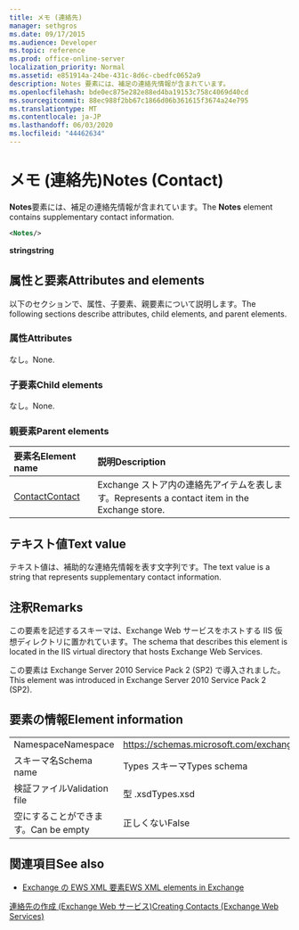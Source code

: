 ```yaml
---
title: メモ (連絡先)
manager: sethgros
ms.date: 09/17/2015
ms.audience: Developer
ms.topic: reference
ms.prod: office-online-server
localization_priority: Normal
ms.assetid: e851914a-24be-431c-8d6c-cbedfc0652a9
description: Notes 要素には、補足の連絡先情報が含まれています。
ms.openlocfilehash: bde0ec875e282e88ed4ba19153c758c4069d40cd
ms.sourcegitcommit: 88ec988f2bb67c1866d06b361615f3674a24e795
ms.translationtype: MT
ms.contentlocale: ja-JP
ms.lasthandoff: 06/03/2020
ms.locfileid: "44462634"
---
```

# <a name="notes-contact"></a><span data-ttu-id="b899a-103">メモ (連絡先)</span><span class="sxs-lookup"><span data-stu-id="b899a-103">Notes (Contact)</span></span>

<span data-ttu-id="b899a-104">**Notes**要素には、補足の連絡先情報が含まれています。</span><span class="sxs-lookup"><span data-stu-id="b899a-104">The **Notes** element contains supplementary contact information.</span></span> 
  
```XML
<Notes/>
```

 <span data-ttu-id="b899a-105">**string**</span><span class="sxs-lookup"><span data-stu-id="b899a-105">**string**</span></span>
## <a name="attributes-and-elements"></a><span data-ttu-id="b899a-106">属性と要素</span><span class="sxs-lookup"><span data-stu-id="b899a-106">Attributes and elements</span></span>

<span data-ttu-id="b899a-107">以下のセクションで、属性、子要素、親要素について説明します。</span><span class="sxs-lookup"><span data-stu-id="b899a-107">The following sections describe attributes, child elements, and parent elements.</span></span>
  
### <a name="attributes"></a><span data-ttu-id="b899a-108">属性</span><span class="sxs-lookup"><span data-stu-id="b899a-108">Attributes</span></span>

<span data-ttu-id="b899a-109">なし。</span><span class="sxs-lookup"><span data-stu-id="b899a-109">None.</span></span>
  
### <a name="child-elements"></a><span data-ttu-id="b899a-110">子要素</span><span class="sxs-lookup"><span data-stu-id="b899a-110">Child elements</span></span>

<span data-ttu-id="b899a-111">なし。</span><span class="sxs-lookup"><span data-stu-id="b899a-111">None.</span></span>
  
### <a name="parent-elements"></a><span data-ttu-id="b899a-112">親要素</span><span class="sxs-lookup"><span data-stu-id="b899a-112">Parent elements</span></span>

|<span data-ttu-id="b899a-113">**要素名**</span><span class="sxs-lookup"><span data-stu-id="b899a-113">**Element name**</span></span>|<span data-ttu-id="b899a-114">**説明**</span><span class="sxs-lookup"><span data-stu-id="b899a-114">**Description**</span></span>|
|:-----|:-----|
|[<span data-ttu-id="b899a-115">Contact</span><span class="sxs-lookup"><span data-stu-id="b899a-115">Contact</span></span>](contact.md) <br/> |<span data-ttu-id="b899a-116">Exchange ストア内の連絡先アイテムを表します。</span><span class="sxs-lookup"><span data-stu-id="b899a-116">Represents a contact item in the Exchange store.</span></span>  <br/> |
   
## <a name="text-value"></a><span data-ttu-id="b899a-117">テキスト値</span><span class="sxs-lookup"><span data-stu-id="b899a-117">Text value</span></span>

<span data-ttu-id="b899a-118">テキスト値は、補助的な連絡先情報を表す文字列です。</span><span class="sxs-lookup"><span data-stu-id="b899a-118">The text value is a string that represents supplementary contact information.</span></span>
  
## <a name="remarks"></a><span data-ttu-id="b899a-119">注釈</span><span class="sxs-lookup"><span data-stu-id="b899a-119">Remarks</span></span>

<span data-ttu-id="b899a-120">この要素を記述するスキーマは、Exchange Web サービスをホストする IIS 仮想ディレクトリに置かれています。</span><span class="sxs-lookup"><span data-stu-id="b899a-120">The schema that describes this element is located in the IIS virtual directory that hosts Exchange Web Services.</span></span>
  
<span data-ttu-id="b899a-121">この要素は Exchange Server 2010 Service Pack 2 (SP2) で導入されました。</span><span class="sxs-lookup"><span data-stu-id="b899a-121">This element was introduced in Exchange Server 2010 Service Pack 2 (SP2).</span></span>
  
## <a name="element-information"></a><span data-ttu-id="b899a-122">要素の情報</span><span class="sxs-lookup"><span data-stu-id="b899a-122">Element information</span></span>

|||
|:-----|:-----|
|<span data-ttu-id="b899a-123">Namespace</span><span class="sxs-lookup"><span data-stu-id="b899a-123">Namespace</span></span>  <br/> |https://schemas.microsoft.com/exchange/services/2006/types  <br/> |
|<span data-ttu-id="b899a-124">スキーマ名</span><span class="sxs-lookup"><span data-stu-id="b899a-124">Schema name</span></span>  <br/> |<span data-ttu-id="b899a-125">Types スキーマ</span><span class="sxs-lookup"><span data-stu-id="b899a-125">Types schema</span></span>  <br/> |
|<span data-ttu-id="b899a-126">検証ファイル</span><span class="sxs-lookup"><span data-stu-id="b899a-126">Validation file</span></span>  <br/> |<span data-ttu-id="b899a-127">型 .xsd</span><span class="sxs-lookup"><span data-stu-id="b899a-127">Types.xsd</span></span>  <br/> |
|<span data-ttu-id="b899a-128">空にすることができます。</span><span class="sxs-lookup"><span data-stu-id="b899a-128">Can be empty</span></span>  <br/> |<span data-ttu-id="b899a-129">正しくない</span><span class="sxs-lookup"><span data-stu-id="b899a-129">False</span></span>  <br/> |
   
## <a name="see-also"></a><span data-ttu-id="b899a-130">関連項目</span><span class="sxs-lookup"><span data-stu-id="b899a-130">See also</span></span>



- [<span data-ttu-id="b899a-131">Exchange の EWS XML 要素</span><span class="sxs-lookup"><span data-stu-id="b899a-131">EWS XML elements in Exchange</span></span>](ews-xml-elements-in-exchange.md)


[<span data-ttu-id="b899a-132">連絡先の作成 (Exchange Web サービス)</span><span class="sxs-lookup"><span data-stu-id="b899a-132">Creating Contacts (Exchange Web Services)</span></span>](https://msdn.microsoft.com/library/4845917e-70d1-481c-bbd7-011ec6571789%28Office.15%29.aspx)

